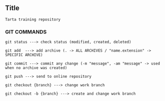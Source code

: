 ## Title

    Tarta training repository

### GIT COMMANDS

    git status ---> check status (modified, created, deleted)

    git add  ---> add archive (. -> ALL ARCHIVES / "name.extension" -> SPECIFIC ARCHIVE)

    git commit ---> commit any change (-m "message", -am "message" -> used when no archive was created)

    git push ---> send to online repository

    git checkout {branch} ---> change work branch

    git checkout -b {branch} ---> create and change work branch